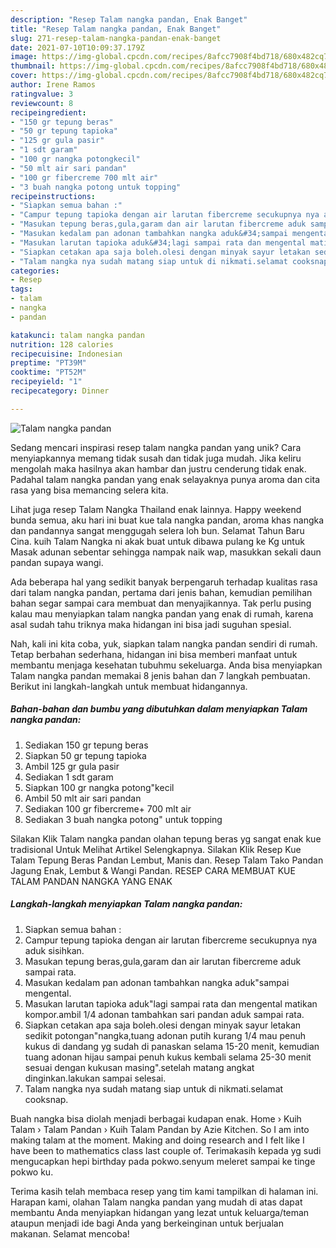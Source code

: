 ```yaml
---
description: "Resep Talam nangka pandan, Enak Banget"
title: "Resep Talam nangka pandan, Enak Banget"
slug: 271-resep-talam-nangka-pandan-enak-banget
date: 2021-07-10T10:09:37.179Z
image: https://img-global.cpcdn.com/recipes/8afcc7908f4bd718/680x482cq70/talam-nangka-pandan-foto-resep-utama.jpg
thumbnail: https://img-global.cpcdn.com/recipes/8afcc7908f4bd718/680x482cq70/talam-nangka-pandan-foto-resep-utama.jpg
cover: https://img-global.cpcdn.com/recipes/8afcc7908f4bd718/680x482cq70/talam-nangka-pandan-foto-resep-utama.jpg
author: Irene Ramos
ratingvalue: 3
reviewcount: 8
recipeingredient:
- "150 gr tepung beras"
- "50 gr tepung tapioka"
- "125 gr gula pasir"
- "1 sdt garam"
- "100 gr nangka potongkecil"
- "50 mlt air sari pandan"
- "100 gr fibercreme 700 mlt air"
- "3 buah nangka potong untuk topping"
recipeinstructions:
- "Siapkan semua bahan :"
- "Campur tepung tapioka dengan air larutan fibercreme secukupnya nya aduk sisihkan."
- "Masukan tepung beras,gula,garam dan air larutan fibercreme aduk sampai rata."
- "Masukan kedalam pan adonan tambahkan nangka aduk&#34;sampai mengental."
- "Masukan larutan tapioka aduk&#34;lagi sampai rata dan mengental matikan kompor.ambil 1/4 adonan tambahkan sari pandan aduk sampai rata."
- "Siapkan cetakan apa saja boleh.olesi dengan minyak sayur letakan sedikit potongan&#34;nangka,tuang adonan putih kurang 1/4 mau penuh kukus di dandang yg sudah di panaskan selama 15-20 menit, kemudian tuang adonan hijau sampai penuh kukus kembali selama 25-30 menit sesuai dengan kukusan masing&#34;.setelah matang angkat dinginkan.lakukan sampai selesai."
- "Talam nangka nya sudah matang siap untuk di nikmati.selamat cooksnap."
categories:
- Resep
tags:
- talam
- nangka
- pandan

katakunci: talam nangka pandan 
nutrition: 128 calories
recipecuisine: Indonesian
preptime: "PT39M"
cooktime: "PT52M"
recipeyield: "1"
recipecategory: Dinner

---
```



![Talam nangka pandan](https://img-global.cpcdn.com/recipes/8afcc7908f4bd718/680x482cq70/talam-nangka-pandan-foto-resep-utama.jpg)

Sedang mencari inspirasi resep talam nangka pandan yang unik? Cara menyiapkannya memang tidak susah dan tidak juga mudah. Jika keliru mengolah maka hasilnya akan hambar dan justru cenderung tidak enak. Padahal talam nangka pandan yang enak selayaknya punya aroma dan cita rasa yang bisa memancing selera kita.

Lihat juga resep Talam Nangka Thailand enak lainnya. Happy weekend bunda semua, aku hari ini buat kue tala nangka pandan, aroma khas nangka dan pandannya sangat menggugah selera loh bun. Selamat Tahun Baru Cina. kuih Talam Nangka ni akak buat untuk dibawa pulang ke Kg untuk Masak adunan sebentar sehingga nampak naik wap, masukkan sekali daun pandan supaya wangi.

Ada beberapa hal yang sedikit banyak berpengaruh terhadap kualitas rasa dari talam nangka pandan, pertama dari jenis bahan, kemudian pemilihan bahan segar sampai cara membuat dan menyajikannya. Tak perlu pusing kalau mau menyiapkan talam nangka pandan yang enak di rumah, karena asal sudah tahu triknya maka hidangan ini bisa jadi suguhan spesial.


Nah, kali ini kita coba, yuk, siapkan talam nangka pandan sendiri di rumah. Tetap berbahan sederhana, hidangan ini bisa memberi manfaat untuk membantu menjaga kesehatan tubuhmu sekeluarga. Anda bisa menyiapkan Talam nangka pandan memakai 8 jenis bahan dan 7 langkah pembuatan. Berikut ini langkah-langkah untuk membuat hidangannya.

<!--inarticleads1-->

##### Bahan-bahan dan bumbu yang dibutuhkan dalam menyiapkan Talam nangka pandan:

1. Sediakan 150 gr tepung beras
1. Siapkan 50 gr tepung tapioka
1. Ambil 125 gr gula pasir
1. Sediakan 1 sdt garam
1. Siapkan 100 gr nangka potong&#34;kecil
1. Ambil 50 mlt air sari pandan
1. Sediakan 100 gr fibercreme+ 700 mlt air
1. Sediakan 3 buah nangka potong&#34; untuk topping


Silakan Klik Talam nangka pandan olahan tepung beras yg sangat enak kue tradisional Untuk Melihat Artikel Selengkapnya. Silakan Klik Resep Kue Talam Tepung Beras Pandan Lembut, Manis dan. Resep Talam Tako Pandan Jagung Enak, Lembut &amp; Wangi Pandan. RESEP CARA MEMBUAT KUE TALAM PANDAN NANGKA YANG ENAK 

<!--inarticleads2-->

##### Langkah-langkah menyiapkan Talam nangka pandan:

1. Siapkan semua bahan :
1. Campur tepung tapioka dengan air larutan fibercreme secukupnya nya aduk sisihkan.
1. Masukan tepung beras,gula,garam dan air larutan fibercreme aduk sampai rata.
1. Masukan kedalam pan adonan tambahkan nangka aduk&#34;sampai mengental.
1. Masukan larutan tapioka aduk&#34;lagi sampai rata dan mengental matikan kompor.ambil 1/4 adonan tambahkan sari pandan aduk sampai rata.
1. Siapkan cetakan apa saja boleh.olesi dengan minyak sayur letakan sedikit potongan&#34;nangka,tuang adonan putih kurang 1/4 mau penuh kukus di dandang yg sudah di panaskan selama 15-20 menit, kemudian tuang adonan hijau sampai penuh kukus kembali selama 25-30 menit sesuai dengan kukusan masing&#34;.setelah matang angkat dinginkan.lakukan sampai selesai.
1. Talam nangka nya sudah matang siap untuk di nikmati.selamat cooksnap.


Buah nangka bisa diolah menjadi berbagai kudapan enak. Home › Kuih Talam › Talam Pandan › Kuih Talam Pandan by Azie Kitchen. So I am into making talam at the moment. Making and doing research and I felt like I have been to mathematics class last couple of. Terimakasih kepada yg sudi mengucapkan hepi birthday pada pokwo.senyum meleret sampai ke tinge pokwo ku. 

Terima kasih telah membaca resep yang tim kami tampilkan di halaman ini. Harapan kami, olahan Talam nangka pandan yang mudah di atas dapat membantu Anda menyiapkan hidangan yang lezat untuk keluarga/teman ataupun menjadi ide bagi Anda yang berkeinginan untuk berjualan makanan. Selamat mencoba!
